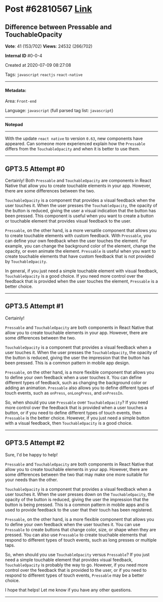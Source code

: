 
# Post \#62810567 [Link](https://stackoverflow.com/questions/62810567/)

## Difference between Pressable and TouchableOpacity

**Vote**: 41 (153/702) **Views**: 24532 (266/702) 

**Internal ID** \#0-0-4

Created at 2020-07-09 08:27:08

Tags: `javascript` `reactjs` `react-native`

----------

#### Metadata:

Area: `Front-end`

Language: `javascript` (full parsed tag list: `javascript`)

----------

**Notepad**


----------

With the update `react native` to version `0.63`, new components have appeared. Can someone more experienced explain how the `Pressable` differs from the `TouchableOpacity` and when it is better to use them.


----------
        
## GPT3.5 Attempt \#0

Certainly! Both `Pressable` and `TouchableOpacity` are components in React Native that allow you to create touchable elements in your app. However, there are some differences between the two.

`TouchableOpacity` is a component that provides a visual feedback when the user touches it. When the user presses the `TouchableOpacity`, the opacity of the button is reduced, giving the user a visual indication that the button has been pressed. This component is useful when you want to create a button or touchable element that provides visual feedback to the user.

`Pressable`, on the other hand, is a more versatile component that allows you to create touchable elements with custom feedback. With `Pressable`, you can define your own feedback when the user touches the element. For example, you can change the background color of the element, change the opacity, or even animate the element. `Pressable` is useful when you want to create touchable elements that have custom feedback that is not provided by `TouchableOpacity`.

In general, if you just need a simple touchable element with visual feedback, `TouchableOpacity` is a good choice. If you need more control over the feedback that is provided when the user touches the element, `Pressable` is a better choice.

--------

## GPT3.5 Attempt \#1

Certainly! 

`Pressable` and `TouchableOpacity` are both components in React Native that allow you to create touchable elements in your app. However, there are some differences between the two.

`TouchableOpacity` is a component that provides a visual feedback when a user touches it. When the user presses the `TouchableOpacity`, the opacity of the button is reduced, giving the user the impression that the button has been pressed. This is a common pattern in mobile app design.

`Pressable`, on the other hand, is a more flexible component that allows you to define your own feedback when a user touches it. You can define different types of feedback, such as changing the background color or adding an animation. `Pressable` also allows you to define different types of touch events, such as `onPress`, `onLongPress`, and `onPressIn`.

So, when should you use `Pressable` over `TouchableOpacity`? If you need more control over the feedback that is provided when a user touches a button, or if you need to define different types of touch events, then `Pressable` is the better choice. However, if you just need a simple button with a visual feedback, then `TouchableOpacity` is a good choice.

--------

## GPT3.5 Attempt \#2

Sure, I'd be happy to help!

`Pressable` and `TouchableOpacity` are both components in React Native that allow you to create touchable elements in your app. However, there are some differences between the two that may make one more suitable for your needs than the other.

`TouchableOpacity` is a component that provides a visual feedback when a user touches it. When the user presses down on the `TouchableOpacity`, the opacity of the button is reduced, giving the user the impression that the button is being pressed. This is a common pattern in mobile apps and is used to provide feedback to the user that their touch has been registered.

`Pressable`, on the other hand, is a more flexible component that allows you to define your own feedback when the user touches it. You can use `Pressable` to create buttons that change color, size, or shape when they are pressed. You can also use `Pressable` to create touchable elements that respond to different types of touch events, such as long presses or multiple taps.

So, when should you use `TouchableOpacity` versus `Pressable`? If you just need a simple touchable element that provides visual feedback, `TouchableOpacity` is probably the way to go. However, if you need more control over the feedback that is provided to the user, or if you need to respond to different types of touch events, `Pressable` may be a better choice.

I hope that helps! Let me know if you have any other questions.

--------
